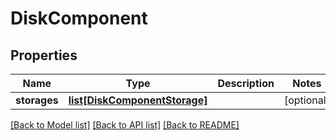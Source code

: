 # DiskComponent

## Properties
Name | Type | Description | Notes
------------ | ------------- | ------------- | -------------
**storages** | [**list[DiskComponentStorage]**](DiskComponentStorage.md) |  | [optional] 

[[Back to Model list]](../README.md#documentation-for-models) [[Back to API list]](../README.md#documentation-for-api-endpoints) [[Back to README]](../README.md)


